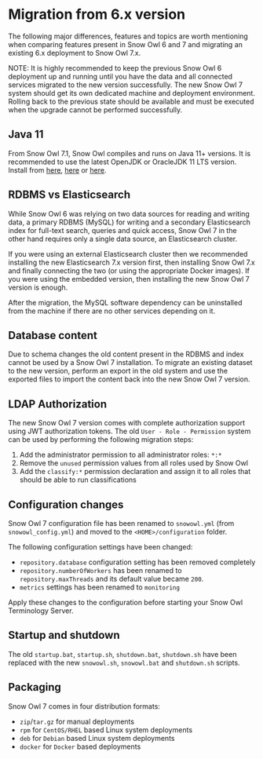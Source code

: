 # Migration from 6.x version

The following major differences, features and topics are worth mentioning when comparing features present in Snow Owl 6 and 7 and migrating an existing 6.x deployment to Snow Owl 7.x.

NOTE: It is highly recommended to keep the previous Snow Owl 6 deployment up and running until you have the data and all connected services migrated to the new version successfully. The new Snow Owl 7 system should get its own dedicated machine and deployment environment. Rolling back to the previous state should be available and must be executed when the upgrade cannot be performed successfully.

## Java 11

From Snow Owl 7.1, Snow Owl compiles and runs on Java 11+ versions. It is recommended to use the latest OpenJDK or OracleJDK 11 LTS version. Install from [here](https://openjdk.java.net/), [here](https://www.oracle.com/java/technologies/javase-downloads.html) or [here](https://adoptopenjdk.net/).

## RDBMS vs Elasticsearch

While Snow Owl 6 was relying on two data sources for reading and writing data, a primary RDBMS (MySQL) for writing and a secondary Elasticsearch index for full-text search, queries and quick access, Snow Owl 7 in the other hand requires only a single data source, an Elasticsearch cluster. 

If you were using an external Elasticsearch cluster then we recommended installing the new Elasticsearch 7.x version first, then installing Snow Owl 7.x and finally connecting the two (or using the appropriate Docker images).
If you were using the embedded version, then installing the new Snow Owl 7 version is enough.

After the migration, the MySQL software dependency can be uninstalled from the machine if there are no other services depending on it.

## Database content

Due to schema changes the old content present in the RDBMS and index cannot be used by a Snow Owl 7 installation. To migrate an existing dataset to the new version, perform an export in the old system and use the exported files to import the content back into the new Snow Owl 7 version.

## LDAP Authorization

The new Snow Owl 7 version comes with complete authorization support using JWT authorization tokens. The old `User - Role - Permission` system can be used by performing the following migration steps:

1. Add the administrator permission to all administrator roles: `*:*` 
2. Remove the `unused` permission values from all roles used by Snow Owl
3. Add the `classify:*` permission declaration and assign it to all roles that should be able to run classifications

## Configuration changes

Snow Owl 7 configuration file has been renamed to `snowowl.yml` (from `snowowl_config.yml`) and moved to the `<HOME>/configuration` folder.

The following configuration settings have been changed:
* `repository.database` configuration setting has been removed completely
* `repository.numberOfWorkers` has been renamed to `repository.maxThreads` and its default value became `200`.
* `metrics` settings has been renamed to `monitoring`

Apply these changes to the configuration before starting your Snow Owl Terminology Server.

## Startup and shutdown

The old `startup.bat`, `startup.sh`, `shutdown.bat`, `shutdown.sh` have been replaced with the new `snowowl.sh`, `snowowl.bat` and `shutdown.sh` scripts.

## Packaging

Snow Owl 7 comes in four distribution formats:
* `zip`/`tar.gz` for manual deployments
* `rpm` for `CentOS/RHEL` based Linux system deployments
* `deb` for `Debian` based Linux system deployments
* `docker` for `Docker` based deployments 
